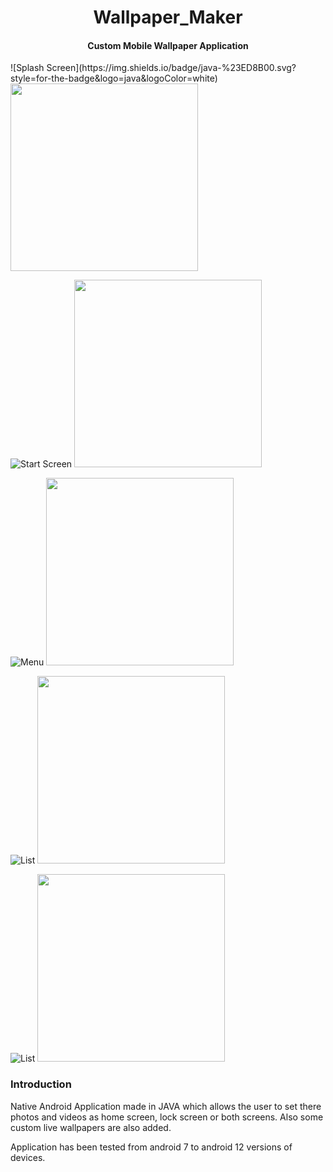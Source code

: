 <h1 align="center"><b>Wallpaper_Maker</b></h1>
<h4 align="center">Custom Mobile Wallpaper Application</h4>

<p>
![Splash Screen](https://img.shields.io/badge/java-%23ED8B00.svg?style=for-the-badge&logo=java&logoColor=white)
<img src='https://github.com/iamgauravn/Wallpaper_Maker/assets/80909649/fc5294d5-3f93-4d68-9ef6-aabe08a7013b' height='300'>

![Start Screen](https://img.shields.io/badge/java-%23ED8B00.svg?style=for-the-badge&logo=java&logoColor=white)
<img src='https://github.com/iamgauravn/Wallpaper_Maker/assets/80909649/1184c63a-31d1-4047-8d64-27dc882d7b09' height='300'>

![Menu](https://img.shields.io/badge/java-%23ED8B00.svg?style=for-the-badge&logo=java&logoColor=white)
<img src='https://github.com/iamgauravn/Wallpaper_Maker/assets/80909649/c992de10-266d-4f2e-815c-32f685b8d135' height='300'>

![List](https://img.shields.io/badge/java-%23ED8B00.svg?style=for-the-badge&logo=java&logoColor=white)
<img src='https://github.com/iamgauravn/Wallpaper_Maker/assets/80909649/dc52c2ce-53c0-4080-8aea-2089ea0832e7' height='300'>

![List](https://img.shields.io/badge/java-%23ED8B00.svg?style=for-the-badge&logo=java&logoColor=white)
 <img src='https://github.com/iamgauravn/Wallpaper_Maker/assets/80909649/abf1692f-e283-4ef9-9e1b-4bc5e1176046' height='300'>
</p>

<h3> Introduction </h3>

Native Android Application made in JAVA which allows the user to set there photos and videos as home screen, lock screen or both screens.
Also some custom live wallpapers are also added.

Application has been tested from android 7 to android 12 versions of devices.


